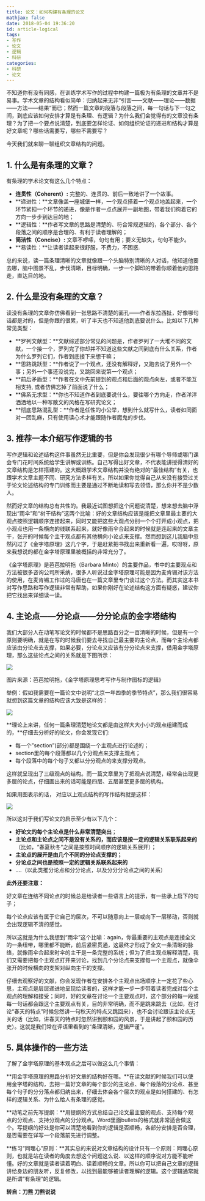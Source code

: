 ```yaml
---
title: 论文：如何构建有条理的论文
mathjax: false
date: 2018-05-04 19:36:20
id: article-logical
tags:
- 写作
- 论文
- 逻辑
- 科研
categories:
- 科研
- 论文
---
```


不知道你有没有同感，在训练学术写作的过程中构建一篇极为有条理的文章并不是易事。学术文章的结构看似简单：归纳起来无非“引言——文献——理论——数据——方法——结果”而已；然而一篇文章的段落与段落之间，每一句话与下一句之间，到底应该如何安排才算是有条理、有逻辑？为什么我们会觉得有的文章没有条理？为了把一个要点说清楚，到底要怎样论证、如何组织论证的递进和结构才算是好文章呢？哪些话需要写，哪些不需要写？

<!---more--->

今天我们就来聊一聊组织文章结构的问题。

## 1. 什么是有条理的文章？

有条理的学术论文有这么几个特点：

- **连贯性（Coherent）:** 完整的、连贯的、前后一致地讲了一个故事。
- **递进性：**文章像盖一座城堡一样，一个观点搭着一个观点地盖起来，一个环节紧扣一个环节的递进，像是作者一点点展开一副地图，带着我们徇着它的方向一步步到达目的地；
- **逻辑性：**作者写文章的思路是清楚的、符合常规逻辑的，各个部分、各个段落之间的顺序是合理的、有利于读者理解的；
- **简洁性（Concise）:** 文章不啰嗦，句句有用；要义无缺失，句句不能少。
- **易读性：**让读者读起来很舒服，不费力，不困惑.

总的来说，读一篇条理清晰的文章就像跟一个头脑特别清晰的人对话，他知道他要去哪，脑中图景不乱，步伐清晰，目标明确，一步一个脚印的带着你顺着他的思路走，直达目的地。

## 2. 什么是没有条理的文章？

读没有条理的文章你仿佛看到一张思路不清楚的面孔——作者东拉西扯，好像哪句话都是对的，但是你跟的很累，听了半天也不知道他到底要说什么。比如以下几种常见类型：

- **罗列文献型：**文献综述部分常见的问题是，作者罗列了一大堆不同的文献，一个接一个，罗列完了你却并不知道这些文献之间到底有什么关系，作者为什么罗列它们，作者到底接下来想干嘛；
- **思路跳跃型：**作者说了一个观点，还没有解释好，又跑去说了另外一个事；另外一个事还没说完，又跳回来说第一个观点；
- **前后矛盾型：**作者在文中先前提到的观点和后面的观点向左，或者不能互相支持,
  或者仿佛忘掉了前面说了什么；
- **佛系无求型：**你也不知道作者到底要说什么，要往哪个方向走，作者洋洋洒洒地以一种写散文的风格在写研究论文；
- **彻底思路混乱型：**作者是任性的小公举，想到什么就写什么，读者如同面对一团乱麻，只有使用读心术才能跟随作者魔鬼的步伐。

## 3. 推荐一本介绍写作逻辑的书

写作逻辑和论述结构这件事虽然无比重要，但是你会发现很少有哪个导师或哪门课会专门花时间系统给学生讲解或训练。自己写得出好文章，不代表能讲授得清好的文章结构是怎样搭建的。这大概跟学术文章结构并没有绝对的“最佳结构”有关，也跟学术文章主题不同、研究方法多样有关。所以如果你觉得自己从来没有接受过关于论文论述结构的专门训练而主要是通过不断地读和写去领悟，那么你并不是少数人。

然而好文章的结构总有共性的。我最近试图想把这个问题说清楚，想来想去脑中浮现出“雨伞”和“树干结构”这两个比喻：好的文章结构应该是能把文章里最主要的大观点按照逻辑顺序连接起来，同时又能把这些大观点分别一个个打开成小观点，把小观点也用一条横向的线联系起来，就好像雨伞合起来的时候就是连起来的文章主干，张开的时候每个主干观点都有其他横向小论点来支撑。然而想到这儿我脑中忽然闪过了《金字塔原理》这几个字，于是赶紧把书找出来重新看一遍，哎呀呀，原来我想说的都在金字塔原理里被概括的非常充分了。

《金字塔原理》是芭芭拉明拖（Barbara Minto）的主要作品，书中的主要观点和方法被很多咨询公司所采纳，很多人听说过金字塔原理可能是因为麦肯锡对该方法的使用，在麦肯锡工作过的冯唐也在一篇文章里专门谈过这个方法。而其实这本书对写作思路和写作逻辑非常有帮助，如果你刚好在论述结构这方面有疑惑，建议你把它找出来详细读一读。

## 4. 主论点——分论点——分分论点的金字塔结构

我们大部分人在动笔写论文的时候都不是思路百分之一百清晰的时候，但是有一个原则要明确，就是在写的时候我们要去寻找自己最主要的主论点，而每个主论点都应该由分论点去支撑，如果必要，分论点又应该有分分论点来支撑，借用金字塔原理，那么这些论点之间的关系就是下图所示：

![](https://zymin-1255632454.cos.ap-shanghai.myqcloud.com/article-logical/c7256ea59575a2ea57ddf7493bef32e3.jpg)

图片来源：芭芭拉明拖，《金字塔原理思考写作与制作图标的逻辑》

举例：假如我需要在一篇论文中说明“北京一年四季的季节特点”，那么我们很容易就想到这篇文章的结构应该大致是这样的：

![](https://zymin-1255632454.cos.ap-shanghai.myqcloud.com/article-logical/5ee5506fb63d55204c6a3e0d95a23c6f.jpg)

**理论上来讲，任何一篇条理清楚地论文都是由这样大大小小的观点组建而成的，**仔细去分析好的论文，你会发现它们:

- 每一个”section”(部分)都是围绕一个主观点进行论述的；
- section里的每个段落都以几个分观点来支撑主观点；
- 每个段落中的每个句子又都以分分观点的来支撑分观点。

这样就呈现出了三级观点的结构。而一篇文章里为了把观点说清楚，经常会出现更多层的论点，仔细画出来的话可能是四层、五层甚至更多层的机构。

如果用图表示的话， 对应以上观点结构的写作结构就是这样：

![](https://zymin-1255632454.cos.ap-shanghai.myqcloud.com/article-logical/6c40f973506029f1648adb6605b3d6c5.jpg)

所以这对于我们写论文的启示至少有以下几个：

- **好论文的每个主论点是什么非常清楚突出**；
- **主论点和主论点之间不是没有关系的，而应该是按一定的逻辑关系联系起来的**（比如，“春夏秋冬“之间是按照时间顺序的逻辑关系展开）；
- **主论点的展开是由几个不同的分论点支撑的；**
- **分论点之间也是按照一定的逻辑关系联系起来的**
- ….（以此类推分论点和分分论点，以及分分分论点之间的关系）

**此外还要注意：**

好文章在连结不同论点的时候总是给读者一些语言上的提示，有一些承上启下的句子；

每个论点应该有属于它自己的层次，不可以随意向上一层或向下一层移动，否则就会出现逻辑不清的感觉。

所以这就是为什么我想到“雨伞”这个比喻：again，你最重要的主观点是连接全文的一条纽带，哪里都不能断，前后紧密贯通，这最终才形成了全文一条清晰的脉络，就像雨伞合起来时伞的主干是一条完整的系统；但为了把主观点解释清楚，我们又需要把每个主观点打开来讨论，找到几个分论点来支撑每一个主观点，就像伞张开的时候横向的支架对纵向主干的支撑。

仔细去观察好的文献，你会发现作者在安排各个主观点出场顺序上一定花了些心思，主观点是层层递进地呈现给读者的，这样才能一步一步带着读者完成对每个主观点的理解和接受；同时，好的文章在讨论一个主要观点时，这个部分的每一段或每一句话都会跟这个主要观点有关，目的非常明确，而不是跳来跳去（比如，在讨论“春天的特点”时候忽然讲一句秋天的特点又跳回来），也不会讨论跟该主论点无关的话（比如，讲春天的特点时忽然讲到颐和园的风景，于是讲起了颐和园的历史）。这就是我们常在评语里看到的“条理清晰，逻辑严谨”。

## 5. 具体操作的一些方法

了解了金字塔原理的基本观点之后可以做这么几个事情：

**用金字塔原理的思路分析好文章的结构好在哪。**在读文献的时候我们可以使用金字塔的结构，去把一篇好文章的每个部分的主论点、每个段落的分论点、甚至每个句子的分分落点都归纳出来，仔细去体会各个层次的观点是如何搭建的、有怎样的逻辑关系、为什么给人有条理的感觉。

**动笔之前先写提纲：**用提纲的方式总结自己论文最主要的观点、支持每个观点的分观点、支持分观点的分分观点。Word里面bullets的格式就非常适合做这个。写提纲的好处是你可以清楚地看到你的逻辑是否顺畅，各部分安排是否合理，是否需要在详写一个段落前先进行调整。

**练习“同理心”原则：**其实总的来说对文章结构的设计只有一个原则：同理心原则，也就是站在读者的角度去想这个问题这么说、以这样的顺序说对方能不能听懂。好的文章就是读者读着明白、读着顺畅的文章。所以你可以把自己文章的逻辑讲给身边的朋友听，反复修改，以找到最能够被读者理解的逻辑。这个逻辑通常就是所谓“有条理”的逻辑。



**转自：刀熊 刀熊说说**